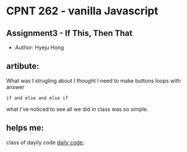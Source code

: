 # CPNT 262 - vanilla Javascript
## Assignment3 - If This, Then That
- Author: Hyeju Hong
## artibute:
What was I strugling about I thought I need to make buttons loops with answer 
```
if and else and else if 
```
what I've noticed to see all we did in class was so simple. 

## helps me:
class of dayily code 
[daily code](https://github.com/sait-wbdv/dailies-w23/blob/main/2023-02-17-conditional-code/03a-calculator-elseif-else/js/app.js);
